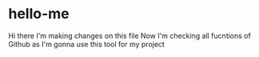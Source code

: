 # hello-me
Hi there I'm making changes on this file 
Now I'm checking all fucntions of Github as I'm gonna use this tool for my project 
